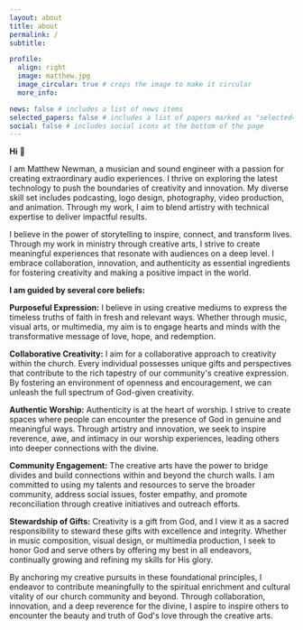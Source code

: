 ```yaml
---
layout: about
title: about
permalink: /
subtitle: 

profile:
  align: right
  image: matthew.jpg
  image_circular: true # crops the image to make it circular
  more_info: 

news: false # includes a list of news items
selected_papers: false # includes a list of papers marked as "selected={true}"
social: false # includes social icons at the bottom of the page
---
```

**Hi** 👋


I am Matthew Newman, a musician and sound engineer with a passion for creating extraordinary audio experiences. I thrive on exploring the latest technology to push the boundaries of creativity and innovation. My diverse skill set includes podcasting, logo design, photography, video production, and animation. Through my work, I aim to blend artistry with technical expertise to deliver impactful results.


I believe in the power of storytelling to inspire, connect, and transform lives. Through my work in ministry through creative arts, I strive to create meaningful experiences that resonate with audiences on a deep level. I embrace collaboration, innovation, and authenticity as essential ingredients for fostering creativity and making a positive impact in the world.


**I am guided by several core beliefs:**


**Purposeful Expression:** I believe in using creative mediums to express the timeless truths of faith in fresh and relevant ways. Whether through music, visual arts, or multimedia, my aim is to engage hearts and minds with the transformative message of love, hope, and redemption.


**Collaborative Creativity:** I aim for a collaborative approach to creativity within the church. Every individual possesses unique gifts and perspectives that contribute to the rich tapestry of our community's creative expression. By fostering an environment of openness and encouragement, we can unleash the full spectrum of God-given creativity.


**Authentic Worship:** Authenticity is at the heart of worship. I strive to create spaces where people can encounter the presence of God in genuine and meaningful ways. Through artistry and innovation, we seek to inspire reverence, awe, and intimacy in our worship experiences, leading others into deeper connections with the divine.


**Community Engagement:** The creative arts have the power to bridge divides and build connections within and beyond the church walls. I am committed to using my talents and resources to serve the broader community, address social issues, foster empathy, and promote reconciliation through creative initiatives and outreach efforts.


**Stewardship of Gifts:** Creativity is a gift from God, and I view it as a sacred responsibility to steward these gifts with excellence and integrity. Whether in music composition, visual design, or multimedia production, I seek to honor God and serve others by offering my best in all endeavors, continually growing and refining my skills for His glory.


By anchoring my creative pursuits in these foundational principles, I endeavor to contribute meaningfully to the spiritual enrichment and cultural vitality of our church community and beyond. Through collaboration, innovation, and a deep reverence for the divine, I aspire to inspire others to encounter the beauty and truth of God's love through the creative arts.
